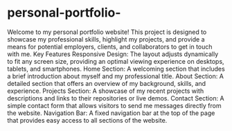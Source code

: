 # personal-portfolio-
Welcome to my personal portfolio website! This project is designed to showcase my professional skills, highlight my projects, and provide a means for potential employers, clients, and collaborators to get in touch with me.
Key Features
Responsive Design: The layout adjusts dynamically to fit any screen size, providing an optimal viewing experience on desktops, tablets, and smartphones.
Home Section: A welcoming section that includes a brief introduction about myself and my professional title.
About Section: A detailed section that offers an overview of my background, skills, and experience.
Projects Section: A showcase of my recent projects with descriptions and links to their repositories or live demos.
Contact Section: A simple contact form that allows visitors to send me messages directly from the website.
Navigation Bar: A fixed navigation bar at the top of the page that provides easy access to all sections of the website.
